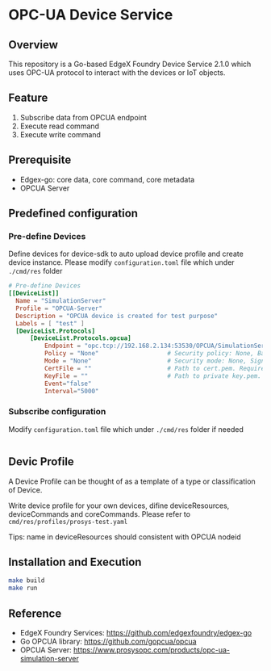 # OPC-UA Device Service

## Overview
This repository is a Go-based EdgeX Foundry Device Service 2.1.0 which uses OPC-UA protocol to interact with the devices or IoT objects.

## Feature

1. Subscribe data from OPCUA endpoint
2. Execute read command
2. Execute write command

## Prerequisite
* Edgex-go: core data, core command, core metadata
* OPCUA Server

## Predefined configuration

### Pre-define Devices
Define devices for device-sdk to auto upload device profile and create device instance. Please modify `configuration.toml` file which under `./cmd/res` folder
```toml
# Pre-define Devices
[[DeviceList]]
  Name = "SimulationServer"
  Profile = "OPCUA-Server"
  Description = "OPCUA device is created for test purpose"
  Labels = [ "test" ]
  [DeviceList.Protocols]
      [DeviceList.Protocols.opcua]
          Endpoint = "opc.tcp://192.168.2.134:53530/OPCUA/SimulationServer"
          Policy = "None"                   # Security policy: None, Basic128Rsa15, Basic256, Basic256Sha256. Default: auto
          Mode = "None"                     # Security mode: None, Sign, SignAndEncrypt. Default: auto
          CertFile = ""                     # Path to cert.pem. Required for security mode/policy != None
          KeyFile = ""                      # Path to private key.pem. Required for security mode/policy != None
          Event="false"
          Interval="5000"
```

### Subscribe configuration
Modify `configuration.toml` file which under `./cmd/res` folder if needed
```toml

```
## Devic Profile

A Device Profile can be thought of as a template of a type or classification of Device. 

Write device profile for your own devices, difine deviceResources, deviceCommands and coreCommands. Please refer to `cmd/res/profiles/prosys-test.yaml`

Tips: name in deviceResources should consistent with OPCUA nodeid


## Installation and Execution
```bash
make build
make run
```

## Reference
* EdgeX Foundry Services: https://github.com/edgexfoundry/edgex-go
* Go OPCUA library: https://github.com/gopcua/opcua
* OPCUA Server: https://www.prosysopc.com/products/opc-ua-simulation-server
